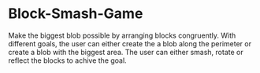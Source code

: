 # Block-Smash-Game
Make the biggest blob possible by arranging blocks congruently. With different goals, the user can either create the a blob along the perimeter or create a blob with the biggest area. The user can either smash, rotate or reflect the blocks to achive the goal. 
